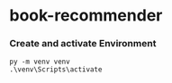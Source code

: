 # book-recommender

### Create and activate Environment
```
py -m venv venv
.\venv\Scripts\activate
``` 

